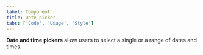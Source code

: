 ```yaml
---
label: Component
title: Date picker
tabs: ['Code', 'Usage', 'Style']
---
```


<page-intro>**Date and time pickers** allow users to select a single or a range of dates and times.</page-intro>

<component
    name="Simple date picker"
    component="date-picker"
    variation="date-picker"
    codepen="POJoNb"
    haslightversion="true"
    hasReactVersion="true"
    hasVueVersion="DatePicker&selectedStory=simple"
    >

</component>
<component
    name="Single date picker"
    component="date-picker"
    variation="date-picker--single"
    codepen="VrMweY"
    haslightversion="true"
    hasReactVersion="true"
    hasVueVersion="DatePicker&selectedStory=single"
    >

</component>
<component
    name="Range date picker"
    component="date-picker"
    variation="date-picker--range"
    codepen="aVLbNx"
    haslightversion="true"
    hasReactVersion="true"
    hasVueVersion="DatePicker&selectedStory=range"
    >

</component>
<component
    name="Time picker"
    component="time-picker"
    variation="time-picker"
    codepen="GOMKap"
    haslightversion="true"
    hasReactVersion="true"
    hasVueVersion="TimePicker"
    >
</component>
<component-docs component="date-picker"></component-docs>
